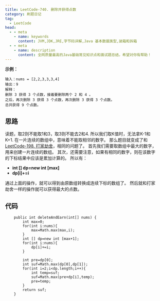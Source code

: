 ```yaml
---
title: LeetCode-740. 删除并获得点数
category: 刷题日记
tag:
  - LeetCode
head:
  - - meta
    - name: keywords
      content: JVM,JDK,JRE,字节码详解,Java 基本数据类型,装箱和拆箱
  - - meta
    - name: description
      content: 全网质量最高的Java基础常见知识点和面试题总结，希望对你有帮助！
---
```

**示例：**
```
输入：nums = [2,2,3,3,3,4]
输出：9
解释：
删除 3 获得 3 个点数，接着要删除两个 2 和 4 。
之后，再次删除 3 获得 3 个点数，再次删除 3 获得 3 个点数。
总共获得 9 个点数。
```
## 思路
读题，取2则不能取1和3，取3则不能去2和4.
所以我们取K值时，无法拿K-1和K+1.
在一片连续的数组中，意味着不能取相邻的数字。
那么题目就变成了和[LeetCode-198. 打家劫舍](https://leyuna.xyz/#/blog?blogId=61)，相同的问题了。
首先我们需要取数组中最大的数字，用来创建一片连续的数组。
其次，还需要注意，如果有相同的数字，则在该数字的下标结果中应该是累加计算的。
所以有：
- **int [] dp=new int [max]**
- **dp[i]+=i**

通过上面的操作，就可以得到由原数组转换成连续下标的数组了。
然后就和打家劫舍一样的操作就可以获得最大的点数。
## 代码
```
    public int deleteAndEarn(int[] nums) {
        int max=0;
        for(int i:nums){
            max=Math.max(max,i);
        }
        int [] dp=new int [max+1];
        for(int i:nums){
            dp[i]+=i;
        }

        int pre=dp[0];
        int suf=Math.max(dp[0],dp[1]);
        for(int i=2;i<dp.length;i++){
            int temp=suf;
            suf=Math.max(pre+dp[i],temp);
            pre=temp;
        }
        return suf;
    }
```
